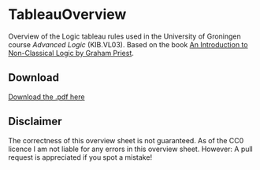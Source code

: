 # TableauOverview

Overview of the Logic tableau rules used in the University of Groningen course _Advanced Logic_ (KIB.VL03). Based on the book [An Introduction to Non-Classical Logic by Graham Priest](http://www.cambridge.org/catalogue/catalogue.asp?isbn=9780521854337).

## Download
[Download the .pdf here](https://github.com/nickubels/TableauOverview/blob/master/TableauOverview.pdf)

## Disclaimer
The correctness of this overview sheet is not guaranteed. As of the CC0 licence I am not liable for any errors in this overview sheet. However: A pull request is appreciated if you spot a mistake!
